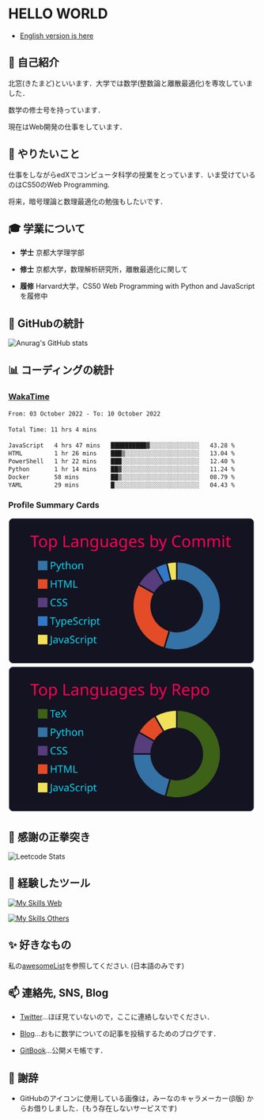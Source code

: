 # HELLO WORLD

* [English version is here](README.md)

## 👋 自己紹介

北窓(きたまど)といいます．大学では数学(整数論と離散最適化)を専攻していました．

数学の修士号を持っています．

現在はWeb開発の仕事をしています．

## 🌱 やりたいこと

仕事をしながらedXでコンピュータ科学の授業をとっています．いま受けているのはCS50のWeb Programming.

将来，暗号理論と数理最適化の勉強もしたいです．

## 🎓 学業について

* **学士** 京都大学理学部

* **修士** 京都大学，数理解析研究所，離散最適化に関して

* **履修** Harvard大学，CS50 Web Programming with Python and JavaScript を履修中

## 🔭 GitHubの統計

![Anurag's GitHub stats](https://github-readme-stats.vercel.app/api?username=Seasawher&count_private=true&theme=github_dark&show_icons=true)

## 📊 コーディングの統計

### [WakaTime](https://wakatime.com/)

<!--START_SECTION:waka-->

```text
From: 03 October 2022 - To: 10 October 2022

Total Time: 11 hrs 4 mins

JavaScript   4 hrs 47 mins   ██████████▓░░░░░░░░░░░░░░   43.28 %
HTML         1 hr 26 mins    ███▒░░░░░░░░░░░░░░░░░░░░░   13.04 %
PowerShell   1 hr 22 mins    ███░░░░░░░░░░░░░░░░░░░░░░   12.40 %
Python       1 hr 14 mins    ██▓░░░░░░░░░░░░░░░░░░░░░░   11.24 %
Docker       58 mins         ██▒░░░░░░░░░░░░░░░░░░░░░░   08.79 %
YAML         29 mins         █░░░░░░░░░░░░░░░░░░░░░░░░   04.43 %
```

<!--END_SECTION:waka-->

### Profile Summary Cards

[![profile summary card, most commit language](profile-summary-card-output/2077/2-most-commit-language.svg)](https://github.com/vn7n24fzkq/github-profile-summary-cards) [![profile summary card, repos per language](profile-summary-card-output/2077/1-repos-per-language.svg)](https://github.com/vn7n24fzkq/github-profile-summary-cards)

## :punch: 感謝の正拳突き

![Leetcode Stats](https://leetcard.jacoblin.cool/Seasawher)

## 🧰 経験したツール

[![My Skills Web](https://skillicons.dev/icons?i=bootstrap,jquery,laravel,django&theme=dark)](https://skillicons.dev)

[![My Skills Others](https://skillicons.dev/icons?i=mysql,sqlite,git,docker,vscode&theme=dark)](https://skillicons.dev)

## ✨ 好きなもの

私の[awesomeList](./awesomeList.md)を参照してください. (日本語のみです)

## 📫 連絡先, SNS, Blog

* [Twitter](https://twitter.com/seasawher)...ほぼ見ていないので，ここに連絡しないでください．

* [Blog](https://seasawher.hatenablog.com/)...おもに数学についての記事を投稿するためのブログです．

* [GitBook](https://kitamado.gitbook.io/diary/)...公開メモ帳です．

## 🙇 謝辞

* GitHubのアイコンに使用している画像は，みーなのキャラメーカー(β版) からお借りしました．(もう存在しないサービスです)
